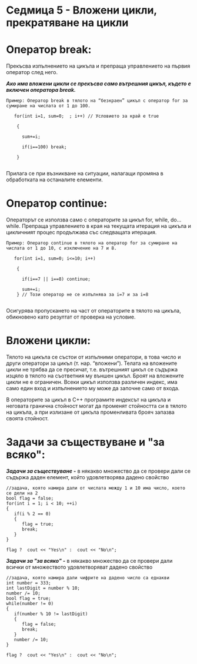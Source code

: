 # Седмица 5 - Вложени цикли, прекратяване на цикли

Оператор break:
=

Прекъсва изпълнението на цикъла и препраща управлението на първия оператор след него. 

***Ако има вложени цикли се прекъсва само вътрешния цикъл, където е включен оператора break.***

```
Пример: Оператор break в тялото на “безкраен” цикъл с оператор for за сумиране на числата от 1 до 100.

   for(int i=1, sum=0;  ; i++) // Условието за край е true
   
    {
    
      sum+=i; 
      
      if(i==100) break;
      
    }
    
```
Прилага се при възникване на ситуации, налагащи промяна в обработката на останалите елементи.

Оператор continue:
=

Операторът се използва само с операторите за цикъл for, while, do…while. Препраща управлението в края на текущата итерация на цикъла и цикличният процес продължава със следващата итерация.

```
Пример: Оператор continue в тялото на оператор for за сумиране на числата от 1 до 10, с изключение на 7 и 8.

   for(int i=1, sum=0; i<=10; i++)
   
    {
    
      if(i==7 || i==8) continue; 
      
      sum+=i;
    } // Този оператор не се изпълнява за i=7 и за i=8
    
```
Осигурява пропускането на част от операторите в тялото на цикъла, обикновено като резултат от проверка на условие.

Вложени цикли:
=

Тялото на цикъла се състои от изпълними оператори, в това число и други оператори за цикъл (т. нар. “вложени”). Телата на вложените цикли не трябва да се пресичат, т.е. вътрешният цикъл се съдържа изцяло в тялото на съответния му външен цикъл. Броят на вложените цикли не е ограничен. Всеки цикъл използва различен индекс, има само един вход и изпълнението му може да започне само от входа.

В операторите за цикъл в С++ програмите индексът на цикъла и неговата гранична стойност могат да променят стойността си в тялото на цикъла, а при излизане от цикъла променливата брояч запазва своята стойност.

Задачи за съществуване и "за всяко":
=
***Задачи за съществуване -*** в някакво множество да се провери дали се съдържа даден елемент, който удовлетворява дадено свойство
```
//задача, която намира дали от числата между 1 и 10 има число, което се дели на 2
bool flag = false;
for(int i = 1; i < 10; ++i)
{
   if(i % 2 == 0)
   {
      flag = true;
      break;
   }
}

flag ?  cout << "Yes\n" :  cout << "No\n";
```

***Задачи за "за всяко" -*** в някакво множество да се провери дали всички от множеството удовлетворяват дадено свойство
```
//задача, която намира дали чифрите на дадено число са еднакви
int number = 333;
int lastDigit = number % 10;
number /= 10;
bool flag = true;
while(number != 0)
{
   if(number % 10 != lastDigit)
   {
      flag = false;
      break;
   }
   number /= 10;
}

flag ?  cout << "Yes\n" :  cout << "No\n";
```
